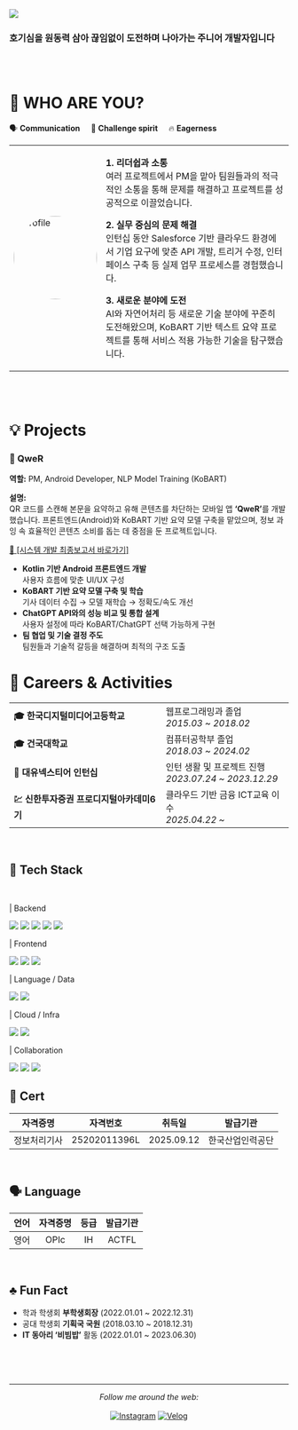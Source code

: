 <div>
    <img src="https://capsule-render.vercel.app/api?type=waving&color=auto&height=200&section=header&text=호기심+많은+개발자&fontSize=60" />
    <h3>호기심을 원동력 삼아 끊임없이 도전하며 나아가는 주니어 개발자입니다</h3>
    <br><br>
    <h1>👋 WHO ARE YOU?</h1>
    


  <table>
    <tr>
        <p>🗣️ <strong>Communication</strong> &nbsp;&nbsp;&nbsp; 🚀 <strong>Challenge spirit</strong> &nbsp;&nbsp;&nbsp; 🔥 <strong>Eagerness</strong></p>
    </tr>
    <tr>
      <td width="30%">
        <img src="https://github.com/user-attachments/assets/0f9678cf-bbec-42ed-b864-72d570f5d970" width="150" style="border-radius: 50%;" alt="profile"/>
      </td>
      <td width="70%" align="left">
        <p><strong>1. 리더쉽과 소통</strong><br>
        여러 프로젝트에서 PM을 맡아 팀원들과의 적극적인 소통을 통해 문제를 해결하고 프로젝트를 성공적으로 이끌었습니다.</p>
        <p><strong>2. 실무 중심의 문제 해결</strong><br>
        인턴십 동안 Salesforce 기반 클라우드 환경에서 기업 요구에 맞춘 API 개발, 트리거 수정, 인터페이스 구축 등 실제 업무 프로세스를 경험했습니다.</p>
        <p><strong>3. 새로운 분야에 도전</strong><br>
        AI와 자연어처리 등 새로운 기술 분야에 꾸준히 도전해왔으며, KoBART 기반 텍스트 요약 프로젝트를 통해 서비스 적용 가능한 기술을 탐구했습니다.</p>
      </td>
    </tr>
  </table>
</div>

<br>


<br>

<h1>💡 Projects</h1>
<h3 align="left">📱 QweR</h3>
<p><strong>역할:</strong> PM, Android Developer, NLP Model Training (KoBART)</p>
<p><strong>설명:</strong><br>
QR 코드를 스캔해 본문을 요약하고 유해 콘텐츠를 차단하는 모바일 앱 <strong>‘QweR’</strong>를 개발했습니다. 프론트엔드(Android)와 KoBART 기반 요약 모델 구축을 맡았으며, 정보 과잉 속 효율적인 콘텐츠 소비를 돕는 데 중점을 둔 프로젝트입니다.
</p>
<p>
<a href="https://www.notion.so/2-QweR-b832eedf1d334f62ba4a4f6306dd0a76?pvs=21" target="_blank">📄 [시스템 개발 최종보고서 바로가기]</a>
</p>
<ul>
  <li><strong>Kotlin 기반 Android 프론트엔드 개발</strong><br>
  사용자 흐름에 맞춘 UI/UX 구성</li>

  <li><strong>KoBART 기반 요약 모델 구축 및 학습</strong><br>
  기사 데이터 수집 → 모델 재학습 → 정확도/속도 개선</li>

  <li><strong>ChatGPT API와의 성능 비교 및 통합 설계</strong><br>
  사용자 설정에 따라 KoBART/ChatGPT 선택 가능하게 구현</li>

  <li><strong>팀 협업 및 기술 결정 주도</strong><br>
  팀원들과 기술적 갈등을 해결하며 최적의 구조 도출</li>
</ul>


<h1>📌 Careers & Activities</h1>
<div>
  <table>
    <tr>
      <td><strong>🎓 한국디지털미디어고등학교</strong></td>
      <td>웹프로그래밍과 졸업<br><i>2015.03 ~ 2018.02</i></td>
    </tr>
    <tr>
      <td><strong>🎓 건국대학교</strong></td>
      <td>컴퓨터공학부 졸업<br><i>2018.03 ~ 2024.02</i></td>
    </tr>
    <tr>
      <td><strong>💼 대유넥스티어 인턴십</strong></td>
      <td>인턴 생활 및 프로젝트 진행<br><i>2023.07.24 ~ 2023.12.29</i></td>
    </tr>
    <tr>
      <td><strong>💹 신한투자증권 프로디지털아카데미6기</strong></td>
      <td>클라우드 기반 금융 ICT교육 이수<br><i>2025.04.22 ~ </i></td>
    </tr>
  </table>
</div>

<br>


<div>





  ## 🧠 Tech Stack
  
  <br>

<p>| Backend </p>

<img src="https://img.shields.io/badge/Java-007396?style=for-the-badge&logo=openjdk&logoColor=white"/> 
<img src="https://img.shields.io/badge/Spring-6DB33F?style=for-the-badge&logo=spring&logoColor=white"/> 
<img src="https://img.shields.io/badge/Node.js-339933?style=for-the-badge&logo=node.js&logoColor=white"/> 
<img src="https://img.shields.io/badge/Salesforce-00A1E0?style=for-the-badge&logo=salesforce&logoColor=white"/> 
<img src="https://img.shields.io/badge/Apex-17541F?style=for-the-badge&logo=salesforce&logoColor=white"/>

<br>

| Frontend

<img src="https://img.shields.io/badge/React-61DAFB?style=for-the-badge&logo=react&logoColor=black"/> 
<img src="https://img.shields.io/badge/JavaScript-F7DF1E?style=for-the-badge&logo=javascript&logoColor=black"/> 
<img src="https://img.shields.io/badge/Kotlin-7F52FF?style=for-the-badge&logo=kotlin&logoColor=white"/> 

<br>

| Language / Data

<img src="https://img.shields.io/badge/Python-3776AB?style=for-the-badge&logo=python&logoColor=white"/> 
<img src="https://img.shields.io/badge/C-A8B9CC?style=for-the-badge&logo=c&logoColor=black"/>

<br>

| Cloud / Infra

<img src="https://img.shields.io/badge/AWS-FF9900?style=for-the-badge&logo=amazonaws&logoColor=white"/> 
<img src="https://img.shields.io/badge/Docker-2496ED?style=for-the-badge&logo=docker&logoColor=white"/> 

<br>

| Collaboration

<img src="https://img.shields.io/badge/Notion-000000?style=for-the-badge&logo=notion&logoColor=white"/> 
<img src="https://img.shields.io/badge/Slack-4A154B?style=for-the-badge&logo=slack&logoColor=white"/> 
<img src="https://img.shields.io/badge/GitHub-181717?style=for-the-badge&logo=github&logoColor=white"/> 

<br>

</div>

## 🪪 Cert

| 자격증명 | 자격번호 | 취득일 | 발급기관 |
|:----------:|:-----------:|:-----------:|:----------------:|
| 정보처리기사 | 25202011396L | 2025.09.12 | 한국산업인력공단 |

<br>

## 🗣️ Language

| 언어 | 자격증명 | 등급 | 발급기관 |
|:------:|:------------:|:------:|:-------------:|
| 영어 | OPIc | IH | ACTFL |

<br>

## ♣️ Fun Fact

- 학과 학생회 **부학생회장** (2022.01.01 ~ 2022.12.31)  
- 공대 학생회 **기획국 국원** (2018.03.10 ~ 2018.12.31)  
- **IT 동아리 ‘비빔밥’** 활동 (2022.01.01 ~ 2023.06.30)

<br>


<div>


  <br>

</div>


<br>

---

<div align="center"> 
  <i>Follow me around the web:</i>
  <br><br>
  <a href="https://www.instagram.com/_nxwhxj" target="_blank"><img src="https://img.shields.io/badge/Instagram-%23E4405F.svg?&style=flat-square&logo=instagram&logoColor=white" alt="Instagram"></a>
  <a href="https://velog.io/@wlghks0508" target="_blank"><img src="https://img.shields.io/badge/Velog-%230077B5.svg?&style=flat-square&logo=linkedin&logoColor=white" alt="Velog"></a>
</div>
